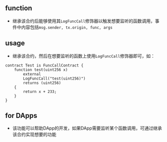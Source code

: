 ## function
- 继承该合约后能够使用其`LogFuncCall`修饰器以触发想要监听的函数调用，事件中内容包括`msg.sender, tx.origin, func, args`

## usage
- 继承该合约，然后在想要监听的函数上使用`LogFuncCall`修饰器即可，如：
```solidity
contract Test is FuncCallContract {
    function test(uint256 x)
        external
        LogFuncCall("test(uint256)")
        returns (uint256)
    {
        return x + 233;
    }
}
```

## for DApps
- 该功能可以帮助DApp的开发，如果DApp需要监听某个函数调用，可通过继承该合约实现想要的功能